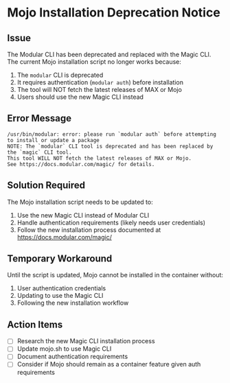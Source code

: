 # Mojo Installation Deprecation Notice

## Issue
The Modular CLI has been deprecated and replaced with the Magic CLI. The current Mojo installation script no longer works because:

1. The `modular` CLI is deprecated
2. It requires authentication (`modular auth`) before installation
3. The tool will NOT fetch the latest releases of MAX or Mojo
4. Users should use the new Magic CLI instead

## Error Message
```
/usr/bin/modular: error: please run `modular auth` before attempting to install or update a package
NOTE: The `modular` CLI tool is deprecated and has been replaced by the `magic` CLI tool.
This tool WILL NOT fetch the latest releases of MAX or Mojo.
See https://docs.modular.com/magic/ for details.
```

## Solution Required
The Mojo installation script needs to be updated to:
1. Use the new Magic CLI instead of Modular CLI
2. Handle authentication requirements (likely needs user credentials)
3. Follow the new installation process documented at https://docs.modular.com/magic/

## Temporary Workaround
Until the script is updated, Mojo cannot be installed in the container without:
1. User authentication credentials
2. Updating to use the Magic CLI
3. Following the new installation workflow

## Action Items
- [ ] Research the new Magic CLI installation process
- [ ] Update mojo.sh to use Magic CLI
- [ ] Document authentication requirements
- [ ] Consider if Mojo should remain as a container feature given auth requirements